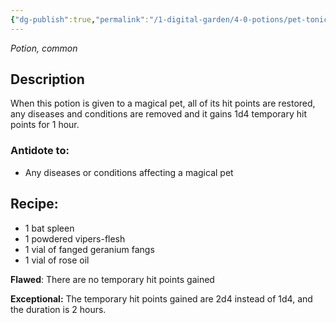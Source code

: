 ```yaml
---
{"dg-publish":true,"permalink":"/1-digital-garden/4-0-potions/pet-tonic/","tags":["potion","extracurricular","common"]}
---
```


*Potion, common* 

## Description

When this potion is given to a magical pet, all of its hit points are restored, any diseases and conditions are removed and it gains 1d4 temporary hit points for 1 hour.

### Antidote to: 
- Any diseases or conditions affecting a magical pet

## Recipe:

- 1 bat spleen
- 1 powdered vipers-flesh
- 1 vial of fanged geranium fangs
- 1 vial of rose oil

**Flawed**:
There are no temporary hit points gained

**Exceptional:** 
The temporary hit points gained are 2d4 instead of 1d4, and the duration is 2 hours.